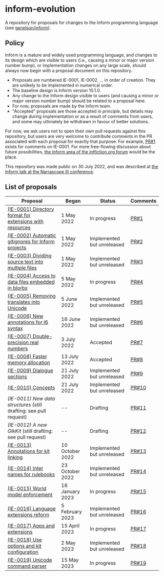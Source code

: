 # inform-evolution

A repository for proposals for changes to the Inform programming language
(see [ganelson/inform](https://github.com/ganelson/inform)).

## Policy

Inform is a mature and widely used programming language, and changes to its
design which are visible to users (i.e., causing a minor or major version
number bump), or implementation changes on any large scale, should always
now begin with a proposal document on this repository.

- Proposals are numbered IE-0001, IE-0002, ... in order of creation. They
are unlikely to be implemented in numerical order.
- The baseline design is Inform version 10.1.0.
- Any change to the Inform design visible to users (and causing a minor or
major version number bump) should be related to a proposal here.
- For now, proposals are made by the Inform team.
- "Accepted" proposals are those accepted _in principle_, but details may
change during implementation or as a result of comments from users, and some
may ultimately be withdrawn in favour of better solutions.

For now, we ask users not to open their own pull requests against this repository,
but users are very welcome to contribute comments in the PR associated with each proposal
for exactly that purpose. For example, [PR#1](https://github.com/ganelson/inform-evolution/pull/1) exists for comments on IE-0001.
For more free-flowing discussion about future possibilities, [the Inform area of the intfiction.org forum](https://intfiction.org/c/authoring/inform-7/)
would be the place.

This repository was made public on 30 July 2022, and was described at
[the Inform talk at the Narrascope III conference](https://ganelson.github.io/inform-website/talks/2022/07/31/narrascope-iii.html).

## List of proposals

Proposal                                                                                                 | Began           | Status                     | Comments 
-------------------------------------------------------------------------------------------------------- | --------------- | -------------------------- | -------
[(IE-0001) Directory format for extensions with resources](proposals/0001-extensions-with-resources.md)  | 1 May 2022      | In progress                | [PR#1](https://github.com/ganelson/inform-evolution/pull/1)
[(IE-0002) Automatic gitignores for Inform projects](proposals/0002-inform-project-gitignores.md)        | 1 May 2022      | Implemented but unreleased | [PR#2](https://github.com/ganelson/inform-evolution/pull/2)
[(IE-0003) Dividing source text into multiple files](proposals/0003-multiple-source-files.md)            | 1 May 2022      | Implemented but unreleased | [PR#3](https://github.com/ganelson/inform-evolution/pull/3)
[(IE-0004) Access to data files embedded in blorbs](proposals/0004-using-data-files-in-blorbs.md)        | 5 May 2022      | In progress                | [PR#4](https://github.com/ganelson/inform-evolution/pull/4)
[(IE-0005) Removing translates into Unicode](proposals/0005-removing-translates-into-unicode.md)         | 5 June 2022     | Implemented but unreleased | [PR#5](https://github.com/ganelson/inform-evolution/pull/5)
[(IE-0006) New annotations for I6 syntax](proposals/0006-i6-syntax-annotations.md)                       | 16 June 2022    | Implemented but unreleased | [PR#6](https://github.com/ganelson/inform-evolution/pull/6)
[(IE-0007) Double-precision real numbers](proposals/0007-double-precision-reals.md)                      | 3 July 2022     | Accepted                   | [PR#7](https://github.com/ganelson/inform-evolution/pull/7)
[(IE-0008) Faster memory allocation](proposals/0008-faster-memory-allocation.md)                         | 13 July 2022    | Accepted                   | [PR#8](https://github.com/ganelson/inform-evolution/pull/8)
[(IE-0009) Dialogue sections](proposals/0009-dialogue-sections.md)                                       | 21 July 2022    | Implemented but unreleased | [PR#9](https://github.com/ganelson/inform-evolution/pull/9)
[(IE-0010) Concepts](proposals/0010-concepts.md)                                                         | 21 July 2022    | Implemented but unreleased | [PR#10](https://github.com/ganelson/inform-evolution/pull/10)
_(IE-0011) New data structures_ (still drafting: see pull request)                                       | --              | Drafting                   | [PR#11](https://github.com/ganelson/inform-evolution/pull/11)
_(IE-0012) A new GlkKit_ (still drafting: see pull request)                                              | --              | Drafting                   | [PR#12](https://github.com/ganelson/inform-evolution/pull/12)
[(IE-0013) Annotations for kit linking](proposals/0013-annotations-for-kit-linking.md)                   | 10 October 2022 | Implemented but unreleased | [PR#13](https://github.com/ganelson/inform-evolution/pull/13)
[(IE-0014) Inter names for rulebooks](proposals/0014-inter-names-for-rulebooks.md)                       | 23 October 2022 | Implemented but unreleased | [PR#14](https://github.com/ganelson/inform-evolution/pull/14)
[(IE-0015) World model enforcement](proposals/0015-world-model-enforcement.md)                           | 16 January 2023 | In progress                | [PR#15](https://github.com/ganelson/inform-evolution/pull/15)
[(IE-0016) Language extensions reform](proposals/0016-language-extensions-reform.md)                     | 5 February 2023 | Implemented but unreleased | [PR#16](https://github.com/ganelson/inform-evolution/pull/16)
[(IE-0017) Apps and extensions](proposals/0017-apps-and-extensions.md)                                   | 15 April 2023   | In progress                | [PR#17](https://github.com/ganelson/inform-evolution/pull/17)
[(IE-0018) Use options and kit configuration](proposals/0018-use-options-and-kit-configuration.md)       | 2 May 2023      | Implemented but unreleased | [PR#18](https://github.com/ganelson/inform-evolution/pull/18)
[(IE-0019) Unicode command parser](proposals/0019-unicode-command-parser.md)                             | 15 May 2023     | In progress                | [PR#19](https://github.com/ganelson/inform-evolution/pull/19)
